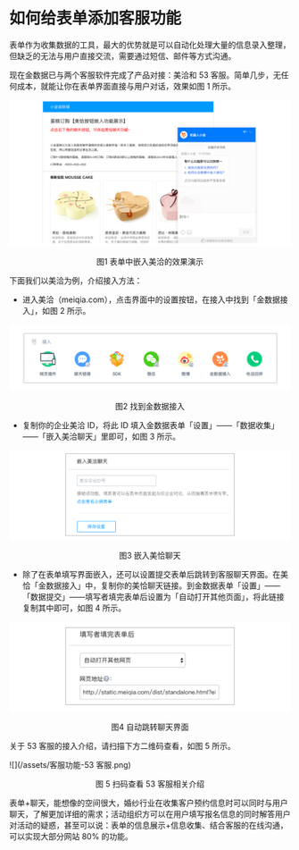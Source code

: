 # 如何给表单添加客服功能

表单作为收集数据的工具，最大的优势就是可以自动化处理大量的信息录入整理，但缺乏的无法与用户直接交流，需要通过短信、邮件等方式沟通。

现在金数据已与两个客服软件完成了产品对接：美洽和 53 客服。简单几步，无任何成本，就能让你在表单界面直接与用户对话，效果如图 1 所示。

![](/assets/客服功能-表单中嵌入美洽的效果演示.png)

<center>图1 表单中嵌入美洽的效果演示</center>

下面我们以美洽为例，介绍接入方法：

* 进入美洽（meiqia.com），点击界面中的设置按钮，在接入中找到「金数据接入」，如图 2 所示。

![](/assets/客服功能-找到金数据接入.png)

<center>图2 找到金数据接入</center>

* 复制你的企业美洽 ID，将此 ID 填入金数据表单「设置」——「数据收集」 ——「嵌入美洽聊天」里即可，如图 3 所示。

![](/assets/客服功能-嵌入美恰聊天.png)

<center>图3 嵌入美恰聊天</center>

* 除了在表单填写界面嵌入，还可以设置提交表单后跳转到客服聊天界面。在美恰「金数据接入」中，复制你的美恰聊天链接。到金数据表单「设置」——「数据提交」——填写者填完表单后设置为「自动打开其他页面」，将此链接复制其中即可，如图 4 所示。

![](/assets/客服功能-自动跳转聊天界面.png)

<center>图4 自动跳转聊天界面</center>

关于 53 客服的接入介绍，请扫描下方二维码查看，如图 5 所示。

![](/assets/客服功能-53 客服.png)
<center>图 5 扫码查看 53 客服相关介绍</center>

表单+聊天，能想像的空间很大，婚纱行业在收集客户预约信息时可以同时与用户聊天，了解更加详细的需求；活动组织方可以在用户填写报名信息的同时解答用户对活动的疑惑，甚至可以说：表单的信息展示+信息收集、结合客服的在线沟通，可以实现大部分网站 80% 的功能。